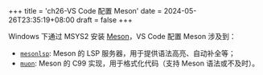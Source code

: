 +++
title = 'ch26-VS Code 配置 Meson'
date = 2024-05-26T23:35:19+08:00
draft = false
+++

Windows 下通过 MSYS2 安装 [Meson][1]，VS Code 配置 Meson 涉及到：

* [`mesonlsp`][2]: Meson 的 LSP 服务器，用于提供语法高亮、自动补全等；
* [`muon`][3]: Meson 的 C99 实现，用于格式化代码（支持 Meson 语法或不及时）。

[1]: https://mesonbuild.com/
[2]: https://github.com/JCWasmx86/mesonlsp
[3]: https://github.com/annacrombie/muon
